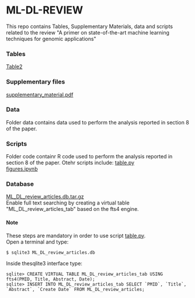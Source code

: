 # ML-DL-REVIEW
This repo contains Tables, Supplementary Materials, data and scripts related to the review "A primer on state-of-the-art machine learning techniques for genomic applications"

### Tables
<a href="https://github.com/claudiologiudice/ML-DL-REVIEW/blob/main/Table2.md">Table2</a>

### Supplementary files
<a href="https://github.com/claudiologiudice/ML-DL-REVIEW/blob/main/supplementary_material.pdf">supplementary_material.pdf</a>

### Data
Folder data contains data used to perform the analysis reported in section 8 of the paper.

### Scripts
Folder code containr R code used to perform the analysis reported in section 8 of the paper.
Otehr scripts include:
<a href="https://github.com/claudiologiudice/ML-DL-REVIEW/blob/main/table.py">table.py</a><br>
<a href="https://github.com/claudiologiudice/ML-DL-REVIEW/blob/main/figures.ipynb">figures.ipynb</a>

### Database
<a href="https://github.com/claudiologiudice/ML-DL-REVIEW/blob/main/ML_DL_review_articles.db.tar.gz">ML_DL_review_articles.db.tar.gz</a>
<br>Enable full text searching by creating a virtual table "ML_DL_review_articles_tab" based on the fts4 engine. 
#### Note
These steps are mandatory in order to use script <a href="https://github.com/claudiologiudice/ML-DL-REVIEW/blob/main/table.py">table.py</a>.
<br>Open a terminal and type:

```
$ sqlite3 ML_DL_review_articles.db
```
Inside thesqlite3 interface type:

```
sqlite> CREATE VIRTUAL TABLE ML_DL_review_articles_tab USING fts4(PMID, Title, Abstract, Date);
sqlite> INSERT INTO ML_DL_review_articles_tab SELECT `PMID`, `Title`, `Abstract`, `Create Date` FROM ML_DL_review_articles;
```


